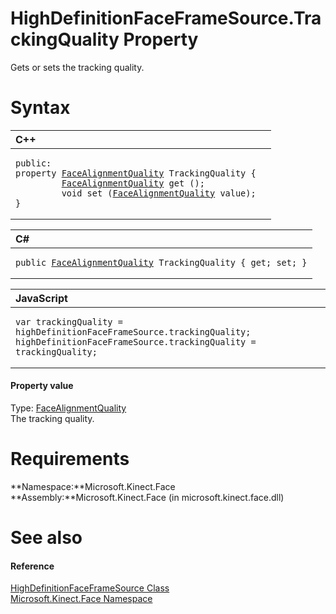 HighDefinitionFaceFrameSource.TrackingQuality Property  
======================================================  

Gets or sets the tracking quality. <span id="syntaxSection"></span>

Syntax  
======  

<table>
<colgroup>
<col width="100%" />
</colgroup>
<thead>
<tr class="header">
<th align="left">C++</th>
</tr>
</thead>
<tbody>
<tr class="odd">
<td align="left"><pre><code>public:  
property <a href="../../FaceAlignmentQuality.md">FaceAlignmentQuality</a> TrackingQuality {  
         <a href="../../FaceAlignmentQuality.md">FaceAlignmentQuality</a> get ();  
         void set (<a href="../../FaceAlignmentQuality.md">FaceAlignmentQuality</a> value);  
}</code></pre></td>
</tr>
</tbody>
</table>

<table>
<colgroup>
<col width="100%" />
</colgroup>
<thead>
<tr class="header">
<th align="left">C#</th>
</tr>
</thead>
<tbody>
<tr class="odd">
<td align="left"><pre><code>public <a href="../../FaceAlignmentQuality.md">FaceAlignmentQuality</a> TrackingQuality { get; set; }</code></pre></td>
</tr>
</tbody>
</table>

<table>
<colgroup>
<col width="100%" />
</colgroup>
<thead>
<tr class="header">
<th align="left">JavaScript</th>
</tr>
</thead>
<tbody>
<tr class="odd">
<td align="left"><pre><code>var trackingQuality = highDefinitionFaceFrameSource.trackingQuality;  
highDefinitionFaceFrameSource.trackingQuality = trackingQuality;</code></pre></td>
</tr>
</tbody>
</table>

<span id="ID4ES"></span>
#### Property value  

Type: [FaceAlignmentQuality](../../FaceAlignmentQuality.md)  
The tracking quality.  

<span id="requirements"></span>

Requirements  
============  

**Namespace:**Microsoft.Kinect.Face  
**Assembly:**Microsoft.Kinect.Face (in microsoft.kinect.face.dll)  

<span id="ID4E4"></span>

See also  
========  

<span id="ID4E6"></span>
#### Reference  

[HighDefinitionFaceFrameSource Class](../../HighDefinitionFaceFrameSou.md)  
 [Microsoft.Kinect.Face Namespace](../../../Kinect.Face.md)  



<!--Please do not edit the data in the comment block below.-->
<!--
TOCTitle : TrackingQuality Property
RLTitle : HighDefinitionFaceFrameSource.TrackingQuality Property
KeywordK : TrackingQuality property
KeywordK : HighDefinitionFaceFrameSource.TrackingQuality property
KeywordF : Microsoft.Kinect.Face.HighDefinitionFaceFrameSource.TrackingQuality
KeywordF : HighDefinitionFaceFrameSource.TrackingQuality
KeywordF : TrackingQuality
KeywordF : Microsoft.Kinect.Face.HighDefinitionFaceFrameSource.TrackingQuality
KeywordA : P:Microsoft.Kinect.Face.HighDefinitionFaceFrameSource.TrackingQuality
AssetID : P:Microsoft.Kinect.Face.HighDefinitionFaceFrameSource.TrackingQuality
Locale : en-us
CommunityContent : 1
APIType : Managed
APILocation : microsoft.kinect.face.dll
APIName : Microsoft.Kinect.Face.HighDefinitionFaceFrameSource.TrackingQuality
TargetOS : Windows
TopicType : kbSyntax
DevLang : VB
DevLang : CSharp
DevLang : JavaScript
DevLang : C++
DocSet : K4Wv2
ProjType : K4Wv2Proj
Technology : Kinect for Windows
Product : Kinect for Windows SDK v2
productversion : 20
-->
